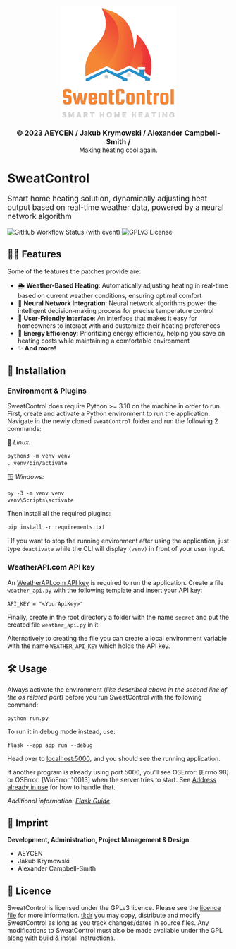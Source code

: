 <p align="center">
  <picture>
    <source
      width="256px"
      media="(prefers-color-scheme: dark)"
    >
    <img 
      src="app/static/img/sweatControl-full.png"
    >
  </picture>
  <br><br>
  <b style="font-size: 16px">© 2023 AEYCEN / Jakub Krymowski / Alexander Campbell-Smith / </b>
   <br>
   Making heating cool again.
</p>

# SweatControl

<p style="font-size: 17px">Smart home heating solution, dynamically adjusting heat output based on real-time weather data, powered by a neural network algorithm</p>

![GitHub Workflow Status (with event)](https://img.shields.io/github/actions/workflow/status/ReVanced/revanced-patches/release.yml)
![GPLv3 License](https://img.shields.io/badge/License-GPL%20v3-yellow.svg)

## 💪🏼 Features

Some of the features the patches provide are:

* 🌦️ **Weather-Based Heating**: Automatically adjusting heating in real-time based on current weather conditions, ensuring optimal comfort
* 🧠 **Neural Network Integration**: Neural network algorithms power the intelligent decision-making process for precise temperature control
* 👤 **User-Friendly Interface**: An interface that makes it easy for homeowners to interact with and customize their heating preferences
* 🌿 **Energy Efficiency**: Prioritizing energy efficiency, helping you save on heating costs while maintaining a comfortable environment
* ✨ **And more!**

## 🚀 Installation

### Environment & Plugins

SweatControl does require Python >= 3.10 on the machine in order to run.
First, create and activate a Python environment to run the application. Navigate in the newly cloned `sweatControl` folder and run the following 2 commands:

🐧 *Linux:*

    python3 -m venv venv
    . venv/bin/activate

🪟 *Windows:*

    py -3 -m venv venv
    venv\Scripts\activate

Then install all the required plugins:

    pip install -r requirements.txt

ℹ️ If you want to stop the running environment after using the application, just type `deactivate` while the CLI will display `(venv)` in front of your user input.

### WeatherAPI.com API key

An [WeatherAPI.com API key](https://www.weatherapi.com/my/fields.aspx) is required to run the application. 
Create a file `weather_api.py` with the following template and insert your API key:

    API_KEY = "<YourApiKey>"

Finally, create in the root directory a folder with the name `secret` and put the created file `weather_api.py` in it.

Alternatively to creating the file you can create a local environment variable with the name `WEATHER_API_KEY` which holds the API key.

## 🛠️ Usage

Always activate the environment (*like described above in the second line of the os related part*) before you run SweatControl with the following command:

    python run.py

To run it in debug mode instead, use:

    flask --app app run --debug

Head over to [localhost:5000](http://127.0.0.1:5000/), and you should see the running application.

If another program is already using port 5000, you’ll see OSError: [Errno 98] or OSError: [WinError 10013] when the server tries to start. See [Address already in use](https://flask.palletsprojects.com/en/3.0.x/server/#address-already-in-use) for how to handle that.

*Additional information: [Flask Guide](https://flask.palletsprojects.com/en/3.0.x/quickstart/)*
## 📖 Imprint

**Development, Administration, Project Management & Design**<br>
- AEYCEN<br>
- Jakub Krymowski<br>
- Alexander Campbell-Smith<br>


## 📜 Licence

SweatControl is licensed under the GPLv3 licence. Please see the [licence file](LICENSE) for more information.
[tl;dr](https://www.tldrlegal.com/license/gnu-general-public-license-v3-gpl-3) you may copy, distribute and modify SweatControl as long as you track changes/dates in source files.
Any modifications to SweatControl must also be made available under the GPL along with build & install instructions.
